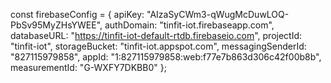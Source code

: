 const firebaseConfig = {
  apiKey: "AIzaSyCWm3-qWugMcDuwLOQ-PbSv95MyZHsYWEE",
  authDomain: "tinfit-iot.firebaseapp.com",
  databaseURL: "https://tinfit-iot-default-rtdb.firebaseio.com",
  projectId: "tinfit-iot",
  storageBucket: "tinfit-iot.appspot.com",
  messagingSenderId: "827115979858",
  appId: "1:827115979858:web:f77e7b863d306c42f00b8b",
  measurementId: "G-WXFY7DKBB0"
};
